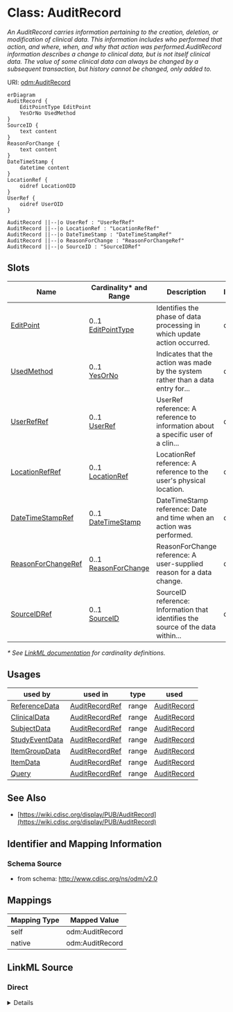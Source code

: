 # Class: AuditRecord

_An AuditRecord carries information pertaining to the creation, deletion, or modification of clinical data. This information includes who performed that action, and where, when, and why that action was performed.AuditRecord information describes a change to clinical data, but is not itself clinical data. The value of some clinical data can always be changed by a subsequent transaction, but history cannot be changed, only added to._




URI: [odm:AuditRecord](http://www.cdisc.org/ns/odm/v2.0/AuditRecord)


```mermaid
erDiagram
AuditRecord {
    EditPointType EditPoint  
    YesOrNo UsedMethod  
}
SourceID {
    text content  
}
ReasonForChange {
    text content  
}
DateTimeStamp {
    datetime content  
}
LocationRef {
    oidref LocationOID  
}
UserRef {
    oidref UserOID  
}

AuditRecord ||--|o UserRef : "UserRefRef"
AuditRecord ||--|o LocationRef : "LocationRefRef"
AuditRecord ||--|o DateTimeStamp : "DateTimeStampRef"
AuditRecord ||--|o ReasonForChange : "ReasonForChangeRef"
AuditRecord ||--|o SourceID : "SourceIDRef"

```



<!-- no inheritance hierarchy -->


## Slots

| Name | Cardinality* and Range | Description | Inheritance |
| ---  | --- | --- | --- |
| [EditPoint](EditPoint.md) | 0..1 <br/> [EditPointType](EditPointType.md) | Identifies the phase of data processing in which update action occurred. | direct |
| [UsedMethod](UsedMethod.md) | 0..1 <br/> [YesOrNo](YesOrNo.md) | Indicates that the action was made by the system rather than a data entry for... | direct |
| [UserRefRef](UserRefRef.md) | 0..1 <br/> [UserRef](UserRef.md) | UserRef reference: A reference to information about a specific user of a clin... | direct |
| [LocationRefRef](LocationRefRef.md) | 0..1 <br/> [LocationRef](LocationRef.md) | LocationRef reference: A reference to the user's physical location. | direct |
| [DateTimeStampRef](DateTimeStampRef.md) | 0..1 <br/> [DateTimeStamp](DateTimeStamp.md) | DateTimeStamp reference: Date and time when an action was performed. | direct |
| [ReasonForChangeRef](ReasonForChangeRef.md) | 0..1 <br/> [ReasonForChange](ReasonForChange.md) | ReasonForChange reference: A user-supplied reason for a data change. | direct |
| [SourceIDRef](SourceIDRef.md) | 0..1 <br/> [SourceID](SourceID.md) | SourceID reference: Information that identifies the source of the data within... | direct |

_* See [LinkML documentation](https://linkml.io/linkml/schemas/slots.html#slot-cardinality) for cardinality definitions._




## Usages

| used by | used in | type | used |
| ---  | --- | --- | --- |
| [ReferenceData](ReferenceData.md) | [AuditRecordRef](AuditRecordRef.md) | range | [AuditRecord](AuditRecord.md) |
| [ClinicalData](ClinicalData.md) | [AuditRecordRef](AuditRecordRef.md) | range | [AuditRecord](AuditRecord.md) |
| [SubjectData](SubjectData.md) | [AuditRecordRef](AuditRecordRef.md) | range | [AuditRecord](AuditRecord.md) |
| [StudyEventData](StudyEventData.md) | [AuditRecordRef](AuditRecordRef.md) | range | [AuditRecord](AuditRecord.md) |
| [ItemGroupData](ItemGroupData.md) | [AuditRecordRef](AuditRecordRef.md) | range | [AuditRecord](AuditRecord.md) |
| [ItemData](ItemData.md) | [AuditRecordRef](AuditRecordRef.md) | range | [AuditRecord](AuditRecord.md) |
| [Query](Query.md) | [AuditRecordRef](AuditRecordRef.md) | range | [AuditRecord](AuditRecord.md) |






## See Also

* [https://wiki.cdisc.org/display/PUB/AuditRecord](https://wiki.cdisc.org/display/PUB/AuditRecord)

## Identifier and Mapping Information







### Schema Source


* from schema: http://www.cdisc.org/ns/odm/v2.0





## Mappings

| Mapping Type | Mapped Value |
| ---  | ---  |
| self | odm:AuditRecord |
| native | odm:AuditRecord |





## LinkML Source

<!-- TODO: investigate https://stackoverflow.com/questions/37606292/how-to-create-tabbed-code-blocks-in-mkdocs-or-sphinx -->

### Direct

<details>
```yaml
name: AuditRecord
description: An AuditRecord carries information pertaining to the creation, deletion,
  or modification of clinical data. This information includes who performed that action,
  and where, when, and why that action was performed.AuditRecord information describes
  a change to clinical data, but is not itself clinical data. The value of some clinical
  data can always be changed by a subsequent transaction, but history cannot be changed,
  only added to.
from_schema: http://www.cdisc.org/ns/odm/v2.0
see_also:
- https://wiki.cdisc.org/display/PUB/AuditRecord
rank: 1000
slots:
- EditPoint
- UsedMethod
- UserRefRef
- LocationRefRef
- DateTimeStampRef
- ReasonForChangeRef
- SourceIDRef
slot_usage:
  EditPoint:
    name: EditPoint
    description: Identifies the phase of data processing in which update action occurred.
    comments:
    - Optional
    domain_of:
    - AuditRecord
    range: EditPointType
  UsedMethod:
    name: UsedMethod
    description: Indicates that the action was made by the system rather than a data
      entry form user action.
    comments:
    - Optional
    domain_of:
    - AuditRecord
    range: YesOrNo
  UserRefRef:
    name: UserRefRef
    domain_of:
    - AdminData
    - AuditRecord
    - Signature
    range: UserRef
    maximum_cardinality: 1
  LocationRefRef:
    name: LocationRefRef
    domain_of:
    - AdminData
    - AuditRecord
    - Signature
    range: LocationRef
    maximum_cardinality: 1
  DateTimeStampRef:
    name: DateTimeStampRef
    domain_of:
    - AuditRecord
    - Signature
    range: DateTimeStamp
    maximum_cardinality: 1
  ReasonForChangeRef:
    name: ReasonForChangeRef
    domain_of:
    - AuditRecord
    range: ReasonForChange
    maximum_cardinality: 1
  SourceIDRef:
    name: SourceIDRef
    domain_of:
    - AuditRecord
    range: SourceID
    maximum_cardinality: 1
class_uri: odm:AuditRecord

```
</details>

### Induced

<details>
```yaml
name: AuditRecord
description: An AuditRecord carries information pertaining to the creation, deletion,
  or modification of clinical data. This information includes who performed that action,
  and where, when, and why that action was performed.AuditRecord information describes
  a change to clinical data, but is not itself clinical data. The value of some clinical
  data can always be changed by a subsequent transaction, but history cannot be changed,
  only added to.
from_schema: http://www.cdisc.org/ns/odm/v2.0
see_also:
- https://wiki.cdisc.org/display/PUB/AuditRecord
rank: 1000
slot_usage:
  EditPoint:
    name: EditPoint
    description: Identifies the phase of data processing in which update action occurred.
    comments:
    - Optional
    domain_of:
    - AuditRecord
    range: EditPointType
  UsedMethod:
    name: UsedMethod
    description: Indicates that the action was made by the system rather than a data
      entry form user action.
    comments:
    - Optional
    domain_of:
    - AuditRecord
    range: YesOrNo
  UserRefRef:
    name: UserRefRef
    domain_of:
    - AdminData
    - AuditRecord
    - Signature
    range: UserRef
    maximum_cardinality: 1
  LocationRefRef:
    name: LocationRefRef
    domain_of:
    - AdminData
    - AuditRecord
    - Signature
    range: LocationRef
    maximum_cardinality: 1
  DateTimeStampRef:
    name: DateTimeStampRef
    domain_of:
    - AuditRecord
    - Signature
    range: DateTimeStamp
    maximum_cardinality: 1
  ReasonForChangeRef:
    name: ReasonForChangeRef
    domain_of:
    - AuditRecord
    range: ReasonForChange
    maximum_cardinality: 1
  SourceIDRef:
    name: SourceIDRef
    domain_of:
    - AuditRecord
    range: SourceID
    maximum_cardinality: 1
attributes:
  EditPoint:
    name: EditPoint
    description: Identifies the phase of data processing in which update action occurred.
    comments:
    - Optional
    from_schema: http://www.cdisc.org/ns/odm/v2.0
    rank: 1000
    alias: EditPoint
    owner: AuditRecord
    domain_of:
    - AuditRecord
    range: EditPointType
  UsedMethod:
    name: UsedMethod
    description: Indicates that the action was made by the system rather than a data
      entry form user action.
    comments:
    - Optional
    from_schema: http://www.cdisc.org/ns/odm/v2.0
    rank: 1000
    alias: UsedMethod
    owner: AuditRecord
    domain_of:
    - AuditRecord
    range: YesOrNo
  UserRefRef:
    name: UserRefRef
    description: 'UserRef reference: A reference to information about a specific user
      of a clinical data collection or data management system.'
    from_schema: http://www.cdisc.org/ns/odm/v2.0
    rank: 1000
    identifier: false
    alias: UserRefRef
    owner: AuditRecord
    domain_of:
    - AdminData
    - AuditRecord
    - Signature
    range: UserRef
    maximum_cardinality: 1
  LocationRefRef:
    name: LocationRefRef
    description: 'LocationRef reference: A reference to the user''s physical location.'
    from_schema: http://www.cdisc.org/ns/odm/v2.0
    rank: 1000
    identifier: false
    alias: LocationRefRef
    owner: AuditRecord
    domain_of:
    - AdminData
    - AuditRecord
    - Signature
    range: LocationRef
    maximum_cardinality: 1
  DateTimeStampRef:
    name: DateTimeStampRef
    description: 'DateTimeStamp reference: Date and time when an action was performed.'
    from_schema: http://www.cdisc.org/ns/odm/v2.0
    rank: 1000
    identifier: false
    alias: DateTimeStampRef
    owner: AuditRecord
    domain_of:
    - AuditRecord
    - Signature
    range: DateTimeStamp
    maximum_cardinality: 1
  ReasonForChangeRef:
    name: ReasonForChangeRef
    description: 'ReasonForChange reference: A user-supplied reason for a data change.'
    from_schema: http://www.cdisc.org/ns/odm/v2.0
    rank: 1000
    identifier: false
    alias: ReasonForChangeRef
    owner: AuditRecord
    domain_of:
    - AuditRecord
    range: ReasonForChange
    maximum_cardinality: 1
  SourceIDRef:
    name: SourceIDRef
    description: 'SourceID reference: Information that identifies the source of the
      data within an originating system.'
    from_schema: http://www.cdisc.org/ns/odm/v2.0
    rank: 1000
    identifier: false
    alias: SourceIDRef
    owner: AuditRecord
    domain_of:
    - AuditRecord
    range: SourceID
    maximum_cardinality: 1
class_uri: odm:AuditRecord

```
</details>